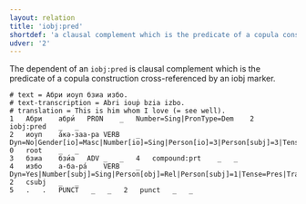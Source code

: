 ```yaml
---
layout: relation
title: 'iobj:pred'
shortdef: 'a clausal complement which is the predicate of a copula construction'
udver: '2'
---
```


The dependent of an `iobj:pred` is clausal complement which is the predicate of a copula construction cross-referenced by an iobj marker.

~~~ conllu
# text = Абри иоуп бзиа избо.
# text-transcription = Abri iouṗ bzia izbo.
# translation = This is him whom I love (= see well).
1	Абри	абри́	PRON	_	Number=Sing|PronType=Dem	2	iobj:pred	_	_
2	иоуп	а́кә-заа-ра	VERB	_	Dyn=No|Gender[io]=Masc|Number[io]=Sing|Person[io]=3|Person[subj]=3|Tense=Pres|VerbForm=Fin	0	root	_	_
3	бзиа	бзи́а	ADV	_	_	4	compound:prt	_	_
4	избо	а-ба-ра́	VERB	_	Dyn=Yes|Number[subj]=Sing|Person[obj]=Rel|Person[subj]=1|Tense=Pres|Trans=Yes|VerbForm=NonFin	2	csubj	_	_
5	.	.	PUNCT	_	_	2	punct	_	_

~~~

